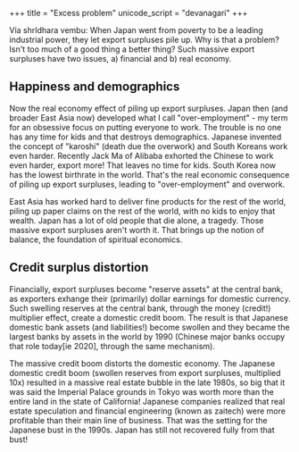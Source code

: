 +++
title = "Excess problem"
unicode_script = "devanagari"
+++

Via shrIdhara vembu: When Japan went from poverty to be a leading industrial power, they let export surpluses pile up. Why is that a problem? Isn't too much of a good thing a better thing? Such massive export surpluses have two issues, a) financial and b) real economy.

## Happiness and demographics
Now the real economy effect of piling up export surpluses. Japan then (and broader East Asia now) developed what I call "over-employment" - my term for an obsessive focus on putting everyone to work. The trouble is no one has any time for kids and that destroys demographics. Japanese invented the concept of "karoshi" (death due the overwork) and South Koreans work even harder. Recently Jack Ma of Alibaba exhorted the Chinese to work even harder, export more! That leaves no time for kids. South Korea now has the lowest birthrate in the world.
 That's the real economic consequence of piling up export surpluses, leading to "over-employment" and overwork.

East Asia has worked hard to deliver fine products for the rest of the world, piling up paper claims on the rest of the world, with no kids to enjoy that wealth. Japan has a lot of old people that die alone, a tragedy. Those massive export surpluses aren't worth it. That brings up the notion of balance, the foundation of spiritual economics.

## Credit surplus distortion
Financially, export surpluses become "reserve assets" at the central bank, as exporters exhange their (primarily) dollar earnings for domestic currency. Such swelling reserves at the central bank, through the money (credit!) multiplier effect, create a domestic credit boom.  The result is that Japanese domestic bank assets (and liabilities!) become swollen and they became the largest banks by assets in the world by 1990 (Chinese major banks occupy that role today[ie 2020], through the same mechanism).

The massive credit boom distorts the domestic economy. The Japanese domestic credit boom (swollen reserves from export surpluses, multiplied 10x) resulted in a massive real estate bubble in the late 1980s, so big that it was said the Imperial Palace grounds in Tokyo was worth more than the entire land in the state of California! Japanese companies realized that real estate speculation and financial engineering (known as zaitech) were more profitable than their main line of business. That was the setting for the Japanese bust in the 1990s. Japan has still not recovered fully from that bust!

